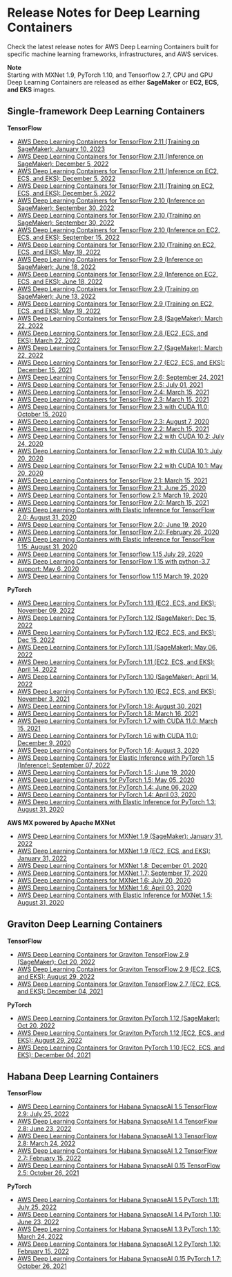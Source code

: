 # Release Notes for Deep Learning Containers<a name="dlc-release-notes"></a>

Check the latest release notes for AWS Deep Learning Containers built for specific machine learning frameworks, infrastructures, and AWS services\.

**Note**  
Starting with MXNet 1\.9, PyTorch 1\.10, and Tensorflow 2\.7, CPU and GPU Deep Learning Containers are released as either **SageMaker** or **EC2, ECS, and EKS** images\.

## Single\-framework Deep Learning Containers<a name="appendix-dlc-release-notes-frameworks"></a>

**TensorFlow**
+ [AWS Deep Learning Containers for TensorFlow 2\.11 \(Training on SageMaker\): January 10, 2023](http://aws.amazon.com/releasenotes/aws-deep-learning-containers-for-tensorflow-2-11-training-on-sagemaker)
+ [AWS Deep Learning Containers for TensorFlow 2\.11 \(Inference on SageMaker\): December 5, 2022](http://aws.amazon.com/releasenotes/aws-deep-learning-containers-for-tensorflow-2-11-inference-on-sagemaker/)
+ [AWS Deep Learning Containers for TensorFlow 2\.11 \(Inference on EC2, ECS, and EKS\): December 5, 2022](http://aws.amazon.com/releasenotes/aws-deep-learning-containers-for-tensorflow-2-11-inference-on-ec2-ecs-and-eks/)
+ [AWS Deep Learning Containers for TensorFlow 2\.11 \(Training on EC2, ECS, and EKS\): December 5, 2022](http://aws.amazon.com/releasenotes/aws-deep-learning-containers-for-tensorflow-2-11-training-on-ec2-ecs-and-eks/)
+ [AWS Deep Learning Containers for TensorFlow 2\.10 \(Inference on SageMaker\): September 30, 2022](http://aws.amazon.com/releasenotes/aws-deep-learning-containers-for-tensorflow-2-10-inference-on-sagemaker/)
+ [AWS Deep Learning Containers for TensorFlow 2\.10 \(Training on SageMaker\): September 30, 2022](http://aws.amazon.com/releasenotes/aws-deep-learning-containers-for-tensorflow-2-10-training-on-sagemaker/       )
+ [AWS Deep Learning Containers for TensorFlow 2\.10 \(Inference on EC2, ECS, and EKS\): September 15, 2022](http://aws.amazon.com/releasenotes/aws-deep-learning-containers-for-tensorflow-2-10-inference-on-ec2-ecs-and-eks/)
+ [AWS Deep Learning Containers for TensorFlow 2\.10 \(Training on EC2, ECS, and EKS\): May 19, 2022](http://aws.amazon.com/releasenotes/aws-deep-learning-containers-for-tensorflow-2-10-training-on-ec2-ecs-and-eks/)
+ [AWS Deep Learning Containers for TensorFlow 2\.9 \(Inference on SageMaker\): June 18, 2022](http://aws.amazon.com/releasenotes/aws-deep-learning-containers-for-tensorflow-2-9-inference-on-sagemaker/)
+ [AWS Deep Learning Containers for TensorFlow 2\.9 \(Inference on EC2, ECS, and EKS\): June 18, 2022](http://aws.amazon.com/releasenotes/aws-deep-learning-containers-for-tensorflow-2-9-inference-on-ec2-ecs-and-eks/)
+ [AWS Deep Learning Containers for TensorFlow 2\.9 \(Training on SageMaker\): June 13, 2022](http://aws.amazon.com/releasenotes/aws-deep-learning-containers-for-tensorflow-2-9-training-on-sagemaker/)
+ [AWS Deep Learning Containers for TensorFlow 2\.9 \(Training on EC2, ECS, and EKS\): May 19, 2022](http://aws.amazon.com/releasenotes/aws-deep-learning-containers-for-tensorflow-2-9-training-on-ec2-ecs-and-eks/)
+ [AWS Deep Learning Containers for TensorFlow 2\.8 \(SageMaker\): March 22, 2022](http://aws.amazon.com/releasenotes/aws-deep-learning-containers-for-tensorflow-2-8-on-sagemaker/)
+ [AWS Deep Learning Containers for TensorFlow 2\.8 \(EC2, ECS, and EKS\): March 22, 2022](http://aws.amazon.com/releasenotes/aws-deep-learning-containers-for-tensorflow-2-8-on-ec2-ecs-and-eks/)
+ [AWS Deep Learning Containers for TensorFlow 2\.7 \(SageMaker\): March 22, 2022](http://aws.amazon.com/releasenotes/aws-deep-learning-containers-for-tensorflow-2-7-on-sagemaker/)
+ [AWS Deep Learning Containers for TensorFlow 2\.7 \(EC2, ECS, and EKS\): December 15, 2021](http://aws.amazon.com/releasenotes/aws-deep-learning-containers-for-tensorflow-2-7-on-ec2-ecs-and-eks/)
+ [AWS Deep Learning Containers for TensorFlow 2\.6: September 24, 2021](http://aws.amazon.com/releasenotes/aws-deep-learning-containers-for-tensorflow-2-6/)
+ [AWS Deep Learning Containers for TensorFlow 2\.5: July 01, 2021](http://aws.amazon.com/releasenotes/aws-deep-learning-containers-for-tensorflow-2-5/)
+ [AWS Deep Learning Containers for TensorFlow 2\.4: March 15, 2021](http://aws.amazon.com/releasenotes/aws-deep-learning-containers-for-tensorflow-2-4-1/)
+ [AWS Deep Learning Containers for TensorFlow 2\.3: March 15, 2021](http://aws.amazon.com/releasenotes/aws-deep-learning-containers-for-tensorflow-2-3-2/)
+ [AWS Deep Learning Containers for TensorFlow 2\.3 with CUDA 11\.0: October 15, 2020](http://aws.amazon.com/releasenotes/aws-deep-learning-containers-for-tensorflow-2-3-1-with-cuda-11-0/)
+ [AWS Deep Learning Containers for TensorFlow 2\.3: August 7, 2020](http://aws.amazon.com/releasenotes/aws-deep-learning-containers-with-tensorflow-2-3-0/)
+ [AWS Deep Learning Containers for TensorFlow 2\.2: March 15, 2021](http://aws.amazon.com/releasenotes/aws-deep-learning-containers-with-tensorflow-2-2-2/)
+ [AWS Deep Learning Containers for TensorFlow 2\.2 with CUDA 10\.2: July 24, 2020](http://aws.amazon.com/releasenotes/aws-deep-learning-containers-with-tensorflow-2-2-0-cuda10-2/)
+ [AWS Deep Learning Containers for TensorFlow 2\.2 with CUDA 10\.1: July 20, 2020](http://aws.amazon.com/releasenotes/aws-deep-learning-containers-with-tensorflow-2-2-0-with-cuda10-1/)
+ [AWS Deep Learning Containers for TensorFlow 2\.2 with CUDA 10\.1: May 20, 2020](http://aws.amazon.com/releasenotes/aws-deep-learning-containers-with-tensorflow-2-2-0/)
+ [AWS Deep Learning Containers for TensorFlow 2\.1: March 15, 2021](http://aws.amazon.com/releasenotes/aws-deep-learning-containers-for-tensorflow-2-1-3/)
+ [AWS Deep Learning Containers for TensorFlow 2\.1: June 25, 2020](http://aws.amazon.com/releasenotes/aws-deep-learning-containers-with-tensorflow-2-1-1/)
+ [AWS Deep Learning Containers for Tensorflow 2\.1: March 19, 2020](http://aws.amazon.com/releasenotes/aws-deep-learning-containers-v6-2-for-tensorflow/)
+ [AWS Deep Learning Containers for TensorFlow 2\.0: March 15, 2021](http://aws.amazon.com/releasenotes/aws-deep-learning-containers-for-tensorflow-2-0-4/)
+ [AWS Deep Learning Containers with Elastic Inference for TensorFlow 2\.0: August 31, 2020](http://aws.amazon.com/releasenotes/aws-deep-learning-containers-with-amazon-elastic-inference-for-tensorflow-2-0-0/)
+ [AWS Deep Learning Containers for TensorFlow 2\.0: June 19, 2020](http://aws.amazon.com/releasenotes/aws-deep-learning-containers-with-tensorflow-2-0-2/)
+ [AWS Deep Learning Containers for TensorFlow 2\.0: February 26, 2020](http://aws.amazon.com/releasenotes/aws-deep-learning-containers-version-5-1-for-tensorflow)
+ [AWS Deep Learning Containers with Elastic Inference for TensorFlow 1\.15: August 31, 2020](http://aws.amazon.com/releasenotes/aws-deep-learning-containers-with-amazon-elastic-inference-for-tensorflow-1-15-0/)
+ [AWS Deep Learning Containers for Tensorflow 1\.15 July 29, 2020](http://aws.amazon.com/releasenotes/aws-deep-learning-containers-with-tensorflow-1-15-3/)
+ [AWS Deep Learning Containers for TensorFlow 1\.15 with python\-3\.7 support: May 6, 2020](http://aws.amazon.com/releasenotes/aws-deep-learning-containers-v7-0-for-tensorflow/)
+ [AWS Deep Learning Containers for Tensorflow 1\.15 March 19, 2020](http://aws.amazon.com/releasenotes/aws-deep-learning-containers-v4-4-for-tensorflow/)

**PyTorch**
+ [AWS Deep Learning Containers for PyTorch 1\.13 \(EC2, ECS, and EKS\): November 09, 2022](http://aws.amazon.com/releasenotes/aws-deep-learning-containers-for-pytorch-1-13-0-on-ec2-ecs-and-eks/)
+ [AWS Deep Learning Containers for PyTorch 1\.12 \(SageMaker\): Dec 15, 2022](http://aws.amazon.com/releasenotes/aws-deep-learning-containers-for-pytorch-1-12-on-sagemaker/)
+ [AWS Deep Learning Containers for PyTorch 1\.12 \(EC2, ECS, and EKS\): Dec 15, 2022](http://aws.amazon.com/releasenotes/aws-deep-learning-containers-for-pytorch-1-12-on-ec2-ecs-and-eks/)
+ [AWS Deep Learning Containers for PyTorch 1\.11 \(SageMaker\): May 06, 2022](http://aws.amazon.com/releasenotes/aws-deep-learning-containers-for-pytorch-1-11-0-on-sagemaker/)
+ [AWS Deep Learning Containers for PyTorch 1\.11 \(EC2, ECS, and EKS\): April 14, 2022](http://aws.amazon.com/releasenotes/aws-deep-learning-containers-for-pytorch-1-11-0-on-ec2-ecs-and-eks/)
+ [AWS Deep Learning Containers for PyTorch 1\.10 \(SageMaker\): April 14, 2022](http://aws.amazon.com/releasenotes/aws-deep-learning-containers-for-pytorch-1-10-2-on-sagemaker/)
+ [AWS Deep Learning Containers for PyTorch 1\.10 \(EC2, ECS, and EKS\): November 3, 2021](http://aws.amazon.com/releasenotes/aws-deep-learning-containers-for-pytorch-1-10-0-on-ec2-ecs-and-eks/)
+ [AWS Deep Learning Containers for PyTorch 1\.9: August 30, 2021](http://aws.amazon.com/releasenotes/aws-deep-learning-containers-for-pytorch-1-9-0/)
+ [AWS Deep Learning Containers for PyTorch 1\.8: March 16, 2021](http://aws.amazon.com/releasenotes/aws-deep-learning-containers-for-pytorch-1-8-0/)
+ [AWS Deep Learning Containers for PyTorch 1\.7 with CUDA 11\.0: March 15, 2021](http://aws.amazon.com/releasenotes/aws-deep-learning-containers-for-pytorch-1-7-1-with-cuda-11-0/)
+ [AWS Deep Learning Containers for PyTorch 1\.6 with CUDA 11\.0: December 9, 2020](http://aws.amazon.com/releasenotes/aws-deep-learning-containers-for-pytorch-1-6-0-with-cuda-11-0/)
+ [AWS Deep Learning Containers for PyTorch 1\.6: August 3, 2020](http://aws.amazon.com/releasenotes/aws-deep-learning-containers-for-pytorch-1-6-0/)
+ [AWS Deep Learning Containers for Elastic Inference with PyTorch 1\.5 \(Inference\): September 07, 2022](http://aws.amazon.com/releasenotes/aws-deep-learning-containers-with-amazon-elastic-inference-for-pytorch-1-5-1/)
+ [AWS Deep Learning Containers for PyTorch 1\.5: June 19, 2020](http://aws.amazon.com/releasenotes/aws-deep-learning-containers-for-pytorch-1-5-1-v2-0/)
+ [AWS Deep Learning Containers for PyTorch 1\.5: May 05, 2020](http://aws.amazon.com/releasenotes/aws-deep-learning-containers-for-pytorch-1-5-0/)
+ [AWS Deep Learning Containers for PyTorch 1\.4: June 06, 2020](http://aws.amazon.com/releasenotes/aws-deep-learning-containers-for-pytorch-1-4-0-patch-release/)
+ [AWS Deep Learning Containers for PyTorch 1\.4: April 03, 2020](http://aws.amazon.com/releasenotes/aws-deep-learning-containers-v3-2-for-pytorch/)
+ [AWS Deep Learning Containers with Elastic Inference for PyTorch 1\.3: August 31, 2020](http://aws.amazon.com/releasenotes/aws-deep-learning-containers-with-amazon-elastic-inference-for-pytorch-1-3-1/)

**AWS MX powered by Apache MXNet**
+ [AWS Deep Learning Containers for MXNet 1\.9 \(SageMaker\): January 31, 2022](http://aws.amazon.com/releasenotes/aws-deep-learning-containers-for-mx-1-9-0-on-sagemaker/)
+ [AWS Deep Learning Containers for MXNet 1\.9 \(EC2, ECS, and EKS\): January 31, 2022](http://aws.amazon.com/releasenotes/aws-deep-learning-containers-for-mx-1-9-on-ec2-ecs-and-eks/)
+ [AWS Deep Learning Containers for MXNet 1\.8: December 01, 2020](http://aws.amazon.com/releasenotes/aws-deep-learning-containers-for-aws-mx-1-8-0/)
+ [AWS Deep Learning Containers for MXNet 1\.7: September 17, 2020](http://aws.amazon.com/releasenotes/aws-deep-learning-containers-for-mxnet-1-7-0/)
+ [AWS Deep Learning Containers for MXNet 1\.6: July 20, 2020](http://aws.amazon.com/releasenotes/aws-deep-learning-containers-for-mxnet-1-6-0/)
+ [AWS Deep Learning Containers for MXNet 1\.6: April 03, 2020](http://aws.amazon.com/releasenotes/aws-deep-learning-containers-v3-5-for-mxnet/ )
+ [AWS Deep Learning Containers with Elastic Inference for MXNet 1\.5: August 31, 2020](http://aws.amazon.com/releasenotes/aws-deep-learning-containers-with-amazon-elastic-inference-for-mxnet-1-5-1/)

## Graviton Deep Learning Containers<a name="appendix-dlc-release-notes-graviton"></a>

**TensorFlow**
+ [AWS Deep Learning Containers for Graviton TensorFlow 2\.9 \(SageMaker\): Oct 20, 2022](http://aws.amazon.com/releasenotes/aws-deep-learning-containers-for-tensorflow-2-9-1-graviton-on-sagemaker/)
+ [AWS Deep Learning Containers for Graviton TensorFlow 2\.9 \(EC2, ECS, and EKS\): August 29, 2022](http://aws.amazon.com/releasenotes/aws-deep-learning-containers-for-tensorflow-2-9-1-graviton-on-ec2-ecs-and-eks/)
+ [AWS Deep Learning Containers for Graviton TensorFlow 2\.7 \(EC2, ECS, and EKS\): December 04, 2021](http://aws.amazon.com/releasenotes/aws-deep-learning-containers-for-tensorflow-2-7-graviton-on-ec2-ecs-and-eks/)

**PyTorch**
+ [AWS Deep Learning Containers for Graviton PyTorch 1\.12 \(SageMaker\): Oct 20, 2022](http://aws.amazon.com/releasenotes/aws-deep-learning-containers-for-pytorch-1-12-1-graviton-on-sagemaker/)
+ [AWS Deep Learning Containers for Graviton PyTorch 1\.12 \(EC2, ECS, and EKS\): August 29, 2022](http://aws.amazon.com/releasenotes/aws-deep-learning-containers-for-pytorch-1-12-1-graviton-on-ec2-ecs-and-eks/)
+ [AWS Deep Learning Containers for Graviton PyTorch 1\.10 \(EC2, ECS, and EKS\): December 04, 2021](http://aws.amazon.com/releasenotes/aws-deep-learning-containers-for-pytorch-1-10-graviton-on-ec2-ecs-and-eks/)

## Habana Deep Learning Containers<a name="appendix-dlc-release-notes-habana"></a>

**TensorFlow**
+ [AWS Deep Learning Containers for Habana SynapseAI 1\.5 TensorFlow 2\.9: July 25, 2022](http://aws.amazon.com/releasenotes/aws-deep-learning-containers-for-habana-synapseai-1-5-0-tensorflow-2-9-1/)
+ [AWS Deep Learning Containers for Habana SynapseAI 1\.4 TensorFlow 2\.8: June 23, 2022](http://aws.amazon.com/releasenotes/aws-deep-learning-containers-for-habana-synapseai-1-4-1-tensorflow-2-8-0/)
+ [AWS Deep Learning Containers for Habana SynapseAI 1\.3 TensorFlow 2\.8: March 24, 2022](http://aws.amazon.com/releasenotes/aws-deep-learning-containers-for-habana-synapseai-1-3-0-tensorflow-2-8-0)
+ [AWS Deep Learning Containers for Habana SynapseAI 1\.2 TensorFlow 2\.7: February 15, 2022](http://aws.amazon.com/releasenotes/aws-deep-learning-containers-for-habana-synapseai-1-2-0-tensorflow-2-7-0)
+ [AWS Deep Learning Containers for Habana SynapseAI 0\.15 TensorFlow 2\.5: October 26, 2021](http://aws.amazon.com/releasenotes/aws-deep-learning-containers-for-habana-tensorflow-2-5-0)

**PyTorch**
+ [AWS Deep Learning Containers for Habana SynapseAI 1\.5 PyTorch 1\.11: July 25, 2022](http://aws.amazon.com/releasenotes/aws-deep-learning-containers-for-habana-synapseai-1-5-0-pytorch-1-11-0/)
+ [AWS Deep Learning Containers for Habana SynapseAI 1\.4 PyTorch 1\.10: June 23, 2022](http://aws.amazon.com/releasenotes/aws-deep-learning-containers-for-habana-synapseai-1-4-1-pytorch-1-10-2)
+ [AWS Deep Learning Containers for Habana SynapseAI 1\.3 PyTorch 1\.10: March 24, 2022](http://aws.amazon.com/releasenotes/aws-deep-learning-containers-for-habana-synapseai-1-3-0-pytorch-1-10-1)
+ [AWS Deep Learning Containers for Habana SynapseAI 1\.2 PyTorch 1\.10: February 15, 2022](http://aws.amazon.com/releasenotes/aws-deep-learning-containers-for-habana-synapseai-1-2-0-pytorch-1-10-0)
+ [AWS Deep Learning Containers for Habana SynapseAI 0\.15 PyTorch 1\.7: October 26, 2021](http://aws.amazon.com/releasenotes/aws-deep-learning-containers-for-habana-pytorch-1-7-1)